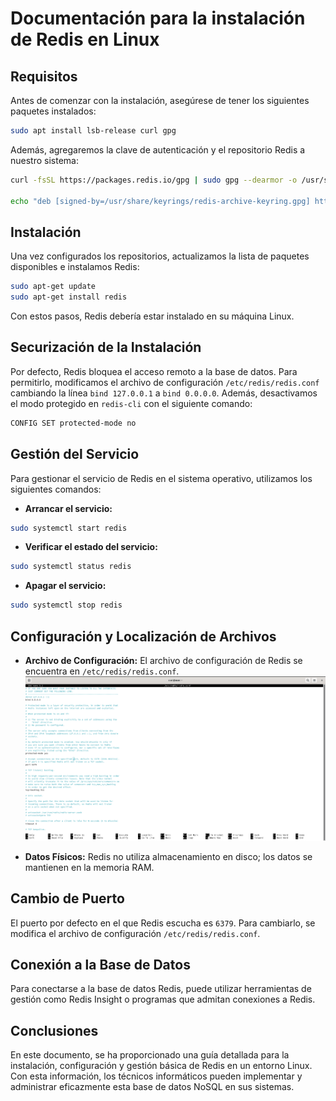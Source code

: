 # Documentación para la instalación de Redis en Linux

## Requisitos

Antes de comenzar con la instalación, asegúrese de tener los siguientes paquetes instalados:

```bash
sudo apt install lsb-release curl gpg
```

Además, agregaremos la clave de autenticación y el repositorio Redis a nuestro sistema:

```bash
curl -fsSL https://packages.redis.io/gpg | sudo gpg --dearmor -o /usr/share/keyrings/redis-archive-keyring.gpg

echo "deb [signed-by=/usr/share/keyrings/redis-archive-keyring.gpg] https://packages.redis.io/deb $(lsb_release -cs) main" | sudo tee /etc/apt/sources.list.d/redis.list
```

## Instalación

Una vez configurados los repositorios, actualizamos la lista de paquetes disponibles e instalamos Redis:

```bash
sudo apt-get update
sudo apt-get install redis
```

Con estos pasos, Redis debería estar instalado en su máquina Linux.

## Securización de la Instalación

Por defecto, Redis bloquea el acceso remoto a la base de datos. Para permitirlo, modificamos el archivo de configuración `/etc/redis/redis.conf` cambiando la línea `bind 127.0.0.1` a `bind 0.0.0.0`. Además, desactivamos el modo protegido en `redis-cli` con el siguiente comando:

```bash
CONFIG SET protected-mode no
```

## Gestión del Servicio

Para gestionar el servicio de Redis en el sistema operativo, utilizamos los siguientes comandos:

- **Arrancar el servicio:**
```bash
sudo systemctl start redis
```

- **Verificar el estado del servicio:**
```bash
sudo systemctl status redis
```

- **Apagar el servicio:**
```bash
sudo systemctl stop redis
```

## Configuración y Localización de Archivos

- **Archivo de Configuración:**
El archivo de configuración de Redis se encuentra en `/etc/redis/redis.conf`.
![Ejemplo de imagen](https://raw.githubusercontent.com/amartinez14-sapa/BBDD-Redis/main/1(Puerto).png)

- **Datos Físicos:**
Redis no utiliza almacenamiento en disco; los datos se mantienen en la memoria RAM.

## Cambio de Puerto

El puerto por defecto en el que Redis escucha es `6379`. Para cambiarlo, se modifica el archivo de configuración `/etc/redis/redis.conf`.


## Conexión a la Base de Datos

Para conectarse a la base de datos Redis, puede utilizar herramientas de gestión como Redis Insight o programas que admitan conexiones a Redis.

## Conclusiones

En este documento, se ha proporcionado una guía detallada para la instalación, configuración y gestión básica de Redis en un entorno Linux. Con esta información, los técnicos informáticos pueden implementar y administrar eficazmente esta base de datos NoSQL en sus sistemas.
